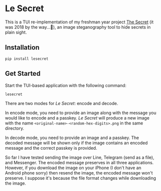 # Le Secret

This is a TUI re-implementation of my freshman year project [The Secret](https://github.com/jerry871002/OOP-Final-Project) (it was 2018 by the way...🫣), an image steganography tool to hide secrets in plain sight.

## Installation

```
pip install lesecret
```

## Get Started

Start the TUI-based application with the following command:

```
lesecret
```

There are two modes for *Le Secret*: encode and decode.

In encode mode, you need to provide an image along with the message you would like to encode and a passkey.
*Le Secret* will produce a new image with the name `<original-name>-<random-hex-digits>.png` in the same directory.

In decode mode, you need to provide an image and a passkey.
The decoded message will be shown only if the image contains an encoded message and the correct passkey is provided.

So far I have tested sending the image over Line, Telegram (send as a file), and Messenger.
The encoded message preserves in all three applications.
However, if you download the image on your iPhone (I don't have an Android phone sorry) then resend the image, the encoded message won't preserve. I suppose it's because the file format changes while downloading the image.
